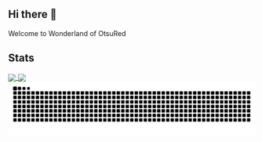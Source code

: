 ## Hi there 👋

Welcome to Wonderland of OtsuRed

## Stats

<div>
<div class="left_div" style="display: inline;">
  <a href="https://github.com/anuraghazra/github-readme-stats">
    <img height=200 align="center" src="https://github-readme-stats.vercel.app/api?username=OtsuRed&show_icons=true&theme=transparent" />
  </a>
</div>
<div class="right_div" style="display: inline;">
  <a href="https://github.com/anuraghazra/github-readme-stats">
    <img height=200 align="center" src="https://github-readme-stats.vercel.app/api/top-langs/?username=OyamTokuy&layout=compact&langs_count=8&theme=transparent" />
  </a>
</div>
</div>

<picture>
  <source media="(prefers-color-scheme: dark)" srcset="https://raw.githubusercontent.com/OyamTokuy/OyamTokuy/output/github-contribution-grid-snake-dark.svg" />
  <source media="(prefers-color-scheme: light)" srcset="https://raw.githubusercontent.com/OyamTokuy/OyamTokuy/output/github-contribution-grid-snake.svg" />
  <img alt="github-snake" src="https://raw.githubusercontent.com/OyamTokuy/OyamTokuy/output/github-contribution-grid-snake.svg" />
</picture>

